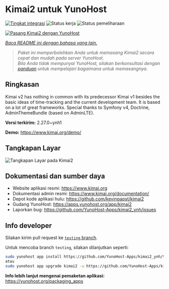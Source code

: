 <!--
N.B.: README ini dibuat secara otomatis oleh <https://github.com/YunoHost/apps/tree/master/tools/readme_generator>
Ini TIDAK boleh diedit dengan tangan.
-->

# Kimai2 untuk YunoHost

[![Tingkat integrasi](https://apps.yunohost.org/badge/integration/kimai2)](https://ci-apps.yunohost.org/ci/apps/kimai2/)
![Status kerja](https://apps.yunohost.org/badge/state/kimai2)
![Status pemeliharaan](https://apps.yunohost.org/badge/maintained/kimai2)

[![Pasang Kimai2 dengan YunoHost](https://install-app.yunohost.org/install-with-yunohost.svg)](https://install-app.yunohost.org/?app=kimai2)

*[Baca README ini dengan bahasa yang lain.](./ALL_README.md)*

> *Paket ini memperbolehkan Anda untuk memasang Kimai2 secara cepat dan mudah pada server YunoHost.*  
> *Bila Anda tidak mempunyai YunoHost, silakan berkonsultasi dengan [panduan](https://yunohost.org/install) untuk mempelajari bagaimana untuk memasangnya.*

## Ringkasan

Kimai v2 has nothing in common with its predecessor Kimai v1 besides the basic ideas of time-tracking and the current development team. It is based on a lot of great frameworks. Special thanks to Symfony v4, Doctrine, AdminThemeBundle (based on AdminLTE).


**Versi terkirim:** 2.27.0~ynh1

**Demo:** <https://www.kimai.org/demo/>

## Tangkapan Layar

![Tangkapan Layar pada Kimai2](./doc/screenshots/screenshot1.png)

## Dokumentasi dan sumber daya

- Website aplikasi resmi: <https://www.kimai.org>
- Dokumentasi admin resmi: <https://www.kimai.org/documentation/>
- Depot kode aplikasi hulu: <https://github.com/kevinpapst/kimai2>
- Gudang YunoHost: <https://apps.yunohost.org/app/kimai2>
- Laporkan bug: <https://github.com/YunoHost-Apps/kimai2_ynh/issues>

## Info developer

Silakan kirim pull request ke [`testing` branch](https://github.com/YunoHost-Apps/kimai2_ynh/tree/testing).

Untuk mencoba branch `testing`, silakan dilanjutkan seperti:

```bash
sudo yunohost app install https://github.com/YunoHost-Apps/kimai2_ynh/tree/testing --debug
atau
sudo yunohost app upgrade kimai2 -u https://github.com/YunoHost-Apps/kimai2_ynh/tree/testing --debug
```

**Info lebih lanjut mengenai pemaketan aplikasi:** <https://yunohost.org/packaging_apps>
